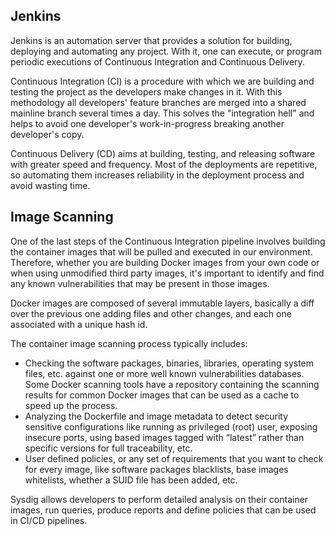 Jenkins
-------

Jenkins is an automation server that provides a solution for building, deploying and automating any project. With it, one can execute, or program periodic executions of Continuous Integration and Continuous Delivery.

Continuous Integration (CI) is a procedure with which we are building and testing the project as the developers make changes in it.  With this methodology all developers' feature branches are merged into a shared mainline branch several times a day.  This solves the "integration hell" and helps to avoid one developer's work-in-progress breaking another developer's copy.

Continuous Delivery (CD) aims at building, testing, and releasing software with greater speed and frequency. Most of the deployments are repetitive, so automating them increases reliability in the deployment process and avoid wasting time.

Image Scanning
--------------

One of the last steps of the Continuous Integration pipeline involves building the container images that will be pulled and executed in our environment. Therefore, whether you are building Docker images from your own code or when using unmodified third party images, it's important to identify and find any known vulnerabilities that may be present in those images.

Docker images are composed of several immutable layers, basically a diff over the previous one adding files and other changes, and each one associated with a unique hash id.

The container image scanning process typically includes:

- Checking the software packages, binaries, libraries, operating system files, etc. against one or more well known vulnerabilities databases. Some Docker scanning tools have a repository containing the scanning results for common Docker images that can be used as a cache to speed up the process.
- Analyzing the Dockerfile and image metadata to detect security sensitive configurations like running as privileged (root) user, exposing insecure ports, using based images tagged with “latest” rather than specific versions for full traceability, etc.
- User defined policies, or any set of requirements that you want to check for every image, like software packages blacklists, base images whitelists, whether a SUID file has been added, etc.

Sysdig allows developers to perform detailed analysis on their container images, run queries, produce reports and define policies that can be used in CI/CD pipelines.

<!--
Anchore
-------

[Anchore Engine](https://anchore.com/) is a third party product that allows developers to perform detailed analysis on their container images, run queries, produce reports and define policies that can be used in CI/CD pipelines. Developers can extend the tool to add new plugins that add new queries, new image analysis, and new policies.

![Anchore](/sysdig/courses/secure/secure-lab07/assets/image01.png) -->
